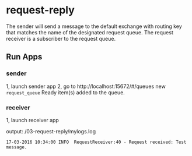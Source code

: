 # request-reply

The sender will send a message to the default exchange with routing key that matches the name of the designated request queue.
The request receiver is a subscriber to the request queue.

## Run Apps

### sender
1, launch sender app
2, go to http://localhost:15672/#/queues new `request_queue` Ready item(s) added to the queue.

### receiver
1, launch receiver app

output:
/03-request-reply/mylogs.log
```
17-03-2016 10:34:00 INFO  RequestReceiver:40 - Request received: Test message.
```
